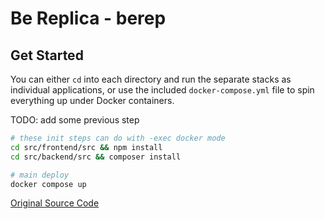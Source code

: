 # Be Replica - berep
## Get Started

You can either `cd` into each directory and run the separate stacks as individual applications, or use the included `docker-compose.yml` file to spin everything up under Docker containers.

TODO: add some previous step

```sh
# these init steps can do with -exec docker mode
cd src/frontend/src && npm install
cd src/backend/src && composer install

# main deploy
docker compose up
```

[Original Source Code](https://github.com/aschmelyun/andrewber/issues/new)
